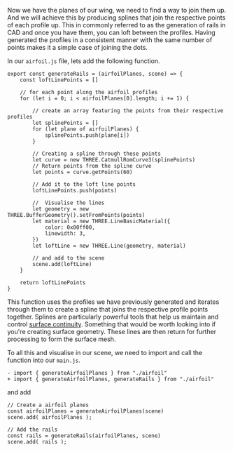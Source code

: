 Now we have the planes of our wing, we need to find a way to join them up. And we will achieve this by producing splines that join the respective points of each profile up. This in commonly referred to as the generation of rails in CAD and once you have them, you can loft between the profiles. Having generated the profiles in a consistent manner with the same number of points makes it a simple case of joining the dots.

In our `airfoil.js` file, lets add the following function.

```
export const generateRails = (airfoilPlanes, scene) => {
	const loftLinePoints = []

	// for each point along the airfoil profiles
	for (let i = 0; i < airfoilPlanes[0].length; i += 1) {

		// create an array featuring the points from their respective profiles
		let splinePoints = []
		for (let plane of airfoilPlanes) {
			splinePoints.push(plane[i])
		}

		// Creating a spline through these points
		let curve = new THREE.CatmullRomCurve3(splinePoints)
		// Return points from the spline curve
		let points = curve.getPoints(60)

		// Add it to the loft line points
		loftLinePoints.push(points)

		//  Visualise the lines
		let geometry = new THREE.BufferGeometry().setFromPoints(points)
		let material = new THREE.LineBasicMaterial({
			color: 0x00ff00,
			linewidth: 3,
		})
		let loftLine = new THREE.Line(geometry, material)

		// and add to the scene
		scene.add(loftLine)
	}

	return loftLinePoints
}
```

This function uses the profiles we have previously generated and iterates through them to create a spline that joins the respective profile points together. Splines are particularly powerful tools that help us maintain and control [surface continuity](https://technologyinarchitecture.com/surface-continuity/). Something that would be worth looking into if you're creating surface geometry. These lines are then return for further processing to form the surface mesh.

To all this and visualise in our scene, we need to import and call the function into our `main.js`.

```
- import { generateAirfoilPlanes } from "./airfoil"
+ import { generateAirfoilPlanes, generateRails } from "./airfoil"
```

and add

```
// Create a airfoil planes
const airfoilPlanes = generateAirfoilPlanes(scene)
scene.add( airfoilPlanes );

// Add the rails
const rails = generateRails(airfoilPlanes, scene)
scene.add( rails );
```
